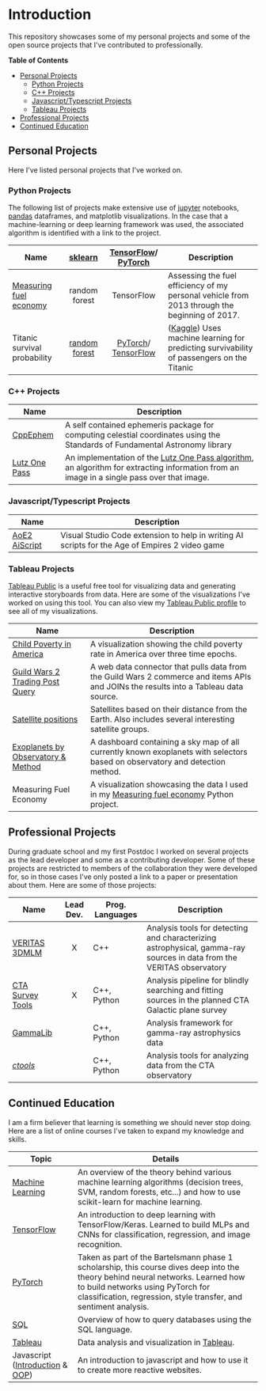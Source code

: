 # Introduction
This repository showcases some of my personal projects and some of the open source projects that I've contributed to professionally.

**Table of Contents**
  - [Personal Projects](#personal-projects)
    - [Python Projects](#python-projects)
    - [C++ Projects](#c-projects)
    - [Javascript/Typescript Projects](#javascripttypescript-projects)
    - [Tableau Projects](#tableau-projects)
  - [Professional Projects](#professional-projects)
  - [Continued Education](#continued-education)

## Personal Projects
Here I've listed personal projects that I've worked on.

### Python Projects
The following list of projects make extensive use of [jupyter](https://jupyter.org/) notebooks, [pandas](https://pandas.pydata.org/) dataframes, and matplotlib visualizations. In the case that a machine-learning or deep learning framework was used, the associated algorithm is identified with a link to the project.

| Name                   | [sklearn](https://scikit-learn.org/stable/index.html) | [TensorFlow](https://www.tensorflow.org/)/ [PyTorch](https://pytorch.org/) | Description |
|---|:--:|:--:|---|
| [Measuring fuel economy](https://github.com/Jvinniec/fuel_economy) | random forest | TensorFlow | Assessing the fuel efficiency of my personal vehicle from 2013 through the beginning of 2017. |
| Titanic survival probability | [random forest](https://www.kaggle.com/jcardenzana/titanic-scikit-learn-random-forest) | [PyTorch](https://www.kaggle.com/jcardenzana/titanic-pytorch)/ [TensorFlow](https://www.kaggle.com/jcardenzana/titanic-tensorflow/notebook) | ([Kaggle](https://www.kaggle.com/)) Uses machine learning for predicting survivability of passengers on the Titanic | 

### C++ Projects

| Name                   | Description
|------------------------|-------------
| [CppEphem](https://github.com/Jvinniec/CppEphem) | A self contained ephemeris package for computing celestial coordinates using the Standards of Fundamental Astronomy library
| [Lutz One Pass](https://github.com/Jvinniec/lutz_one_pass) | An implementation of the [Lutz One Pass algorithm](https://doi.org/10.1093/comjnl/23.3.262), an algorithm for extracting information from an image in a single pass over that image.

### Javascript/Typescript Projects

| Name                   | Description
|------------------------|-------------
| [AoE2 AiScript](https://github.com/Jvinniec/aoe2-aiscript) | Visual Studio Code extension to help in writing AI scripts for the Age of Empires 2 video game

### Tableau Projects

[Tableau Public](https://public.tableau.com/en-us/s/) is a useful free tool for visualizing data and generating interactive storyboards from data. Here are some of the visualizations I've worked on using this tool. You can also view my [Tableau Public profile](https://public.tableau.com/profile/jvcardenzana#!/) to see all of my visualizations.

| Name                   | Description
|------------------------|-------------
| [Child Poverty in America](https://github.com/Jvinniec/tableau_projects/tree/master/child_poverty_rate/) | A visualization showing the child poverty rate in America over three time epochs.
| [Guild Wars 2 Trading Post Query](https://github.com/Jvinniec/tableau_projects/tree/master/guildwars2_buy_sell) | A web data connector that pulls data from the Guild Wars 2 commerce and items APIs and JOINs the results into a Tableau data source.
| [Satellite positions](https://github.com/Jvinniec/tableau_projects/tree/master/active_satellites/) | Satellites based on their distance from the Earth. Also includes several interesting satellite groups.
| [Exoplanets by Observatory & Method](https://github.com/Jvinniec/tableau_projects/tree/master/exoplanets) | A dashboard containing a sky map of all currently known exoplanets with selectors based on observatory and detection method.
| Measuring Fuel Economy | A visualization showcasing the data I used in my [Measuring fuel economy](https://github.com/Jvinniec/fuel_economy) Python project.

## Professional Projects
During graduate school and my first Postdoc I worked on several projects as the lead developer and some as a contributing developer. Some of these projects are restricted to members of the collaboration they were developed for, so in those cases I've only posted a link to a paper or presentation about them. Here are some of those projects:

| Name                   | Lead Dev. | Prog. Languages | Description
|------------------------|:---------:|-----------------|-------------
| [VERITAS 3DMLM](https://pos.sissa.it/236/1031/pdf) | X | C++ | Analysis tools for detecting and characterizing astrophysical, gamma-ray sources in data from the VERITAS observatory
| [CTA Survey Tools](https://catalogue-gems.sciencesconf.org/215179/document) | X | C++, Python | Analysis pipeline for blindly searching and fitting sources in the planned CTA Galactic plane survey
| [GammaLib](https://github.com/gammalib/gammalib) | | C++, Python| Analysis framework for gamma-ray astrophysics data
| [*ctools*](https://github.com/ctools/ctools) | | C++, Python | Analysis tools for analyzing data from the CTA observatory

## Continued Education
I am a firm believer that learning is something we should never stop doing. Here are a list of online courses I've taken to expand my knowledge and skills.

| Topic                  | Details
|------------------------|-----------------
| [Machine Learning](https://www.udacity.com/course/intro-to-machine-learning--ud120) | An overview of the theory behind various machine learning algorithms (decision trees, SVM, random forests, etc...) and how to use scikit-learn for machine learning. 
| [TensorFlow](https://www.udacity.com/course/intro-to-tensorflow-for-deep-learning--ud187) | An introduction to deep learning with TensorFlow/Keras. Learned to build MLPs and CNNs for classification, regression, and image recognition.
| [PyTorch](https://www.udacity.com/course/deep-learning-pytorch--ud188) | Taken as part of the Bartelsmann phase 1 scholarship, this course dives deep into the theory behind neural networks. Learned how to build networks using PyTorch for classification, regression, style transfer, and sentiment analysis.
| [SQL](https://www.udacity.com/course/sql-for-data-analysis--ud198) | Overview of how to query databases using the SQL language.
| [Tableau]() | Data analysis and visualization in [Tableau](https://github.com/Jvinniec/tableau_projects).
| Javascript ([Introduction](https://www.udacity.com/course/intro-to-javascript--ud803) & [OOP](https://www.udacity.com/course/object-oriented-javascript--ud711)) | An introduction to javascript and how to use it to create more reactive websites.